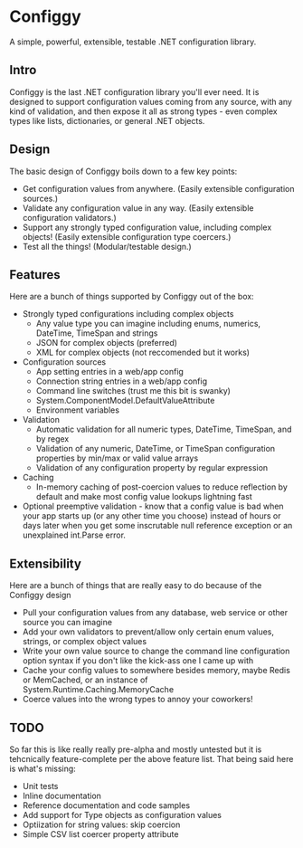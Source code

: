 # Configgy

A simple, powerful, extensible, testable .NET configuration library.

## Intro

Configgy is the last .NET configuration library you'll ever need. It is designed to support configuration values coming from any source, with any kind of validation, and then expose it all as strong types - even complex types like lists, dictionaries, or general .NET objects.

## Design

The basic design of Configgy boils down to a few key points:

  * Get configuration values from anywhere. (Easily extensible configuration sources.)
  * Validate any configuration value in any way. (Easily extensible configuration validators.)
  * Support any strongly typed configuration value, including complex objects! (Easily extensible configuration type coercers.)
  * Test all the things! (Modular/testable design.)

## Features

Here are a bunch of things supported by Configgy out of the box:

  * Strongly typed configurations including complex objects
      * Any value type you can imagine including enums, numerics, DateTime, TimeSpan and strings
      * JSON for complex objects (preferred)
      * XML for complex objects (not reccomended but it works)
  * Configuration sources
      * App setting entries in a web/app config
      * Connection string entries in a web/app config
      * Command line switches (trust me this bit is swanky)
      * System.ComponentModel.DefaultValueAttribute
      * Environment variables
  * Validation
      * Automatic validation for all numeric types, DateTime, TimeSpan, and by regex
      * Validation of any numeric, DateTime, or TimeSpan configuration properties by min/max or valid value arrays
      * Validation of any configuration property by regular expression
  * Caching
      * In-memory caching of post-coercion values to reduce reflection by default and make most config value lookups lightning fast
  * Optional preemptive validation - know that a config value is bad when your app starts up (or any other time you choose) instead of hours or days later when you get some inscrutable null reference exception or an unexplained int.Parse error.

## Extensibility

Here are a bunch of things that are really easy to do because of the Configgy design

  * Pull your configuration values from any database, web service or other source you can imagine
  * Add your own validators to prevent/allow only certain enum values, strings, or complex object values
  * Write your own value source to change the command line configuration option syntax if you don't like the kick-ass one I came up with
  * Cache your config values to somewhere besides memory, maybe Redis or MemCached, or an instance of System.Runtime.Caching.MemoryCache
  * Coerce values into the wrong types to annoy your coworkers!

## TODO

So far this is like really really pre-alpha and mostly untested but it is tehcnically feature-complete per the above feature list. That being said here is what's missing:

  * Unit tests
  * Inline documentation
  * Reference documentation and code samples
  * Add support for Type objects as configuration values
  * Optiization for string values: skip coercion
  * Simple CSV list coercer property attribute
